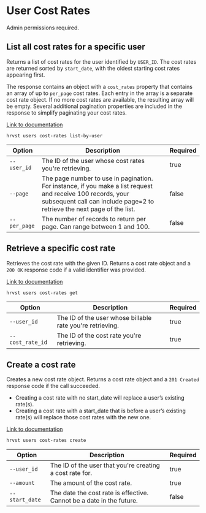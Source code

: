 # User Cost Rates

Admin permissions required.

## List all cost rates for a specific user

Returns a list of cost rates for the user identified by `USER_ID`. The cost rates are returned sorted by `start_date`, with the oldest starting cost rates appearing first.

The response contains an object with a `cost_rates` property that contains an array of up to `per_page` cost rates. Each entry in the array is a separate cost rate object. If no more cost rates are available, the resulting array will be empty. Several additional pagination properties are included in the response to simplify paginating your cost rates.

[Link to documentation](https://help.getharvest.com/api-v2/users-api/users/cost-rates/#list-all-cost-rates-for-a-specific-user)

```
hrvst users cost-rates list-by-user
```

| Option       | Description                                                                                                                                                                            | Required |
| ------------ | -------------------------------------------------------------------------------------------------------------------------------------------------------------------------------------- | -------- |
| `--user_id`  | The ID of the user whose cost rates you're retrieving.                                                                                                                                 | true     |
| `--page`     | The page number to use in pagination. For instance, if you make a list request and receive 100 records, your subsequent call can include page=2 to retrieve the next page of the list. | false    |
| `--per_page` | The number of records to return per page. Can range between 1 and 100.                                                                                                                 | false    |

## Retrieve a specific cost rate

Retrieves the cost rate with the given ID. Returns a cost rate object and a `200 OK` response code if a valid identifier was provided.

[Link to documentation](https://help.getharvest.com/api-v2/users-api/users/cost-rates/#retrieve-a-cost-rate)

```
hrvst users cost-rates get
```

| Option           | Description                                               | Required |
| ---------------- | --------------------------------------------------------- | -------- |
| `--user_id`      | The ID of the user whose billable rate you're retrieving. | true     |
| `--cost_rate_id` | The ID of the cost rate you're retrieving.                | true     |

## Create a cost rate

Creates a new cost rate object. Returns a cost rate object and a `201 Created` response code if the call succeeded.

- Creating a cost rate with no start_date will replace a user’s existing rate(s).
- Creating a cost rate with a start_date that is before a user’s existing rate(s) will replace those cost rates with the new one.

[Link to documentation](https://help.getharvest.com/api-v2/users-api/users/cost-rates/#create-a-cost-rate)

```
hrvst users cost-rates create
```

| Option         | Description                                                          | Required |
| -------------- | -------------------------------------------------------------------- | -------- |
| `--user_id`    | The ID of the user that you're creating a cost rate for.             | true     |
| `--amount`     | The amount of the cost rate.                                         | true     |
| `--start_date` | The date the cost rate is effective. Cannot be a date in the future. | false    |
